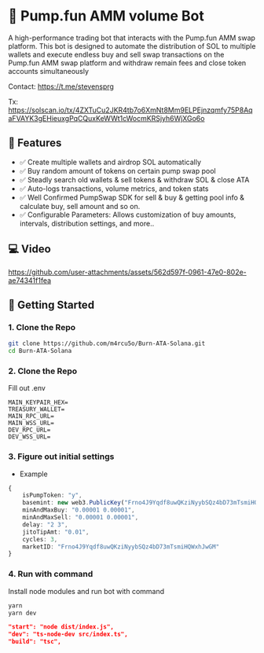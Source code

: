 # 🔄 Pump.fun AMM volume Bot

A high-performance trading bot that interacts with the Pump.fun AMM swap platform. This bot is designed to automate the distribution of SOL to multiple wallets and execute endless buy and sell swap transactions on the Pump.fun AMM swap platform and withdraw remain fees and close token accounts simultaneously 

Contact: https://t.me/stevensprg

Tx: https://solscan.io/tx/4ZXTuCu2JKR4tb7o6XmNt8Mm9ELPEjnzqmfy75P8AqaFVAYK3gEHieuxgPqCQuxKeWWt1cWocmKRSjyh6WjXGo6o

## 📌 Features

- ✅ Create multiple wallets and airdrop SOL automatically 
- ✅ Buy random amount of tokens on certain pump swap pool
- ✅ Steadly search old wallets & sell tokens & withdraw SOL & close ATA
- ✅ Auto-logs transactions, volume metrics, and token stats
- ✅ Well Confirmed PumpSwap SDK for sell & buy & getting pool info & calculate buy, sell amount and so on.
- ✅ Configurable Parameters: Allows customization of buy amounts, intervals, distribution settings, and more..


## 💻 Video

https://github.com/user-attachments/assets/562d597f-0961-47e0-802e-ae74341f1fea

## 🚀 Getting Started

### 1. Clone the Repo

```bash
git clone https://github.com/m4rcu5o/Burn-ATA-Solana.git
cd Burn-ATA-Solana
```
### 2. Clone the Repo
Fill out .env 
```env
MAIN_KEYPAIR_HEX=
TREASURY_WALLET=
MAIN_RPC_URL=
MAIN_WSS_URL=
DEV_RPC_URL=
DEV_WSS_URL=
``` 
### 3. Figure out initial settings

- Example
```typescript
{
    isPumpToken: "y",
    basemint: new web3.PublicKey("Frno4J9Yqdf8uwQKziNyybSQz4bD73mTsmiHQWxhJwGM"),
    minAndMaxBuy: "0.00001 0.00001",
    minAndMaxSell: "0.00001 0.00001",
    delay: "2 3",
    jitoTipAmt: "0.01",
    cycles: 3,
    marketID: "Frno4J9Yqdf8uwQKziNyybSQz4bD73mTsmiHQWxhJwGM"
}
```
### 4. Run with command

Install node modules and run bot with command
```bash
yarn
yarn dev
```

```package.json
"start": "node dist/index.js",
"dev": "ts-node-dev src/index.ts",
"build": "tsc",
```

